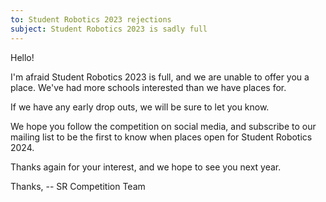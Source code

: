 ```yaml
---
to: Student Robotics 2023 rejections
subject: Student Robotics 2023 is sadly full
---
```


Hello!

I'm afraid Student Robotics 2023 is full, and we are unable to offer you a place. We've had more schools interested than we have places for.

If we have any early drop outs, we will be sure to let you know.

We hope you follow the competition on social media, and subscribe to our mailing list to be the first to know when places open for Student Robotics 2024.

Thanks again for your interest, and we hope to see you next year.

Thanks,
-- SR Competition Team